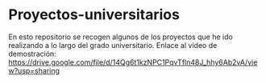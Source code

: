# Proyectos-universitarios
En esto repositorio se recogen algunos de los proyectos que he ido realizando a lo largo del grado universitario.
Enlace al vídeo de demostración: https://drive.google.com/file/d/14Qg6t1kzNPC1PqvTfln48J_hhy6Ab2vA/view?usp=sharing
